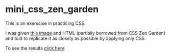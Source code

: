 # mini_css_zen_garden

This is an exerscise in practicing CSS.  

I was given [this image](https://github.com/Pjmcnally/mini_css_zen_garden/blob/master/mini_zen_css.png) and HTML (partially borrowed from CSS Zen Garden) and told to replicate it as closely as possible by applying only CSS.

To see the results [click here](https://pjmcnally.github.io/mini_css_zen_garden/).

